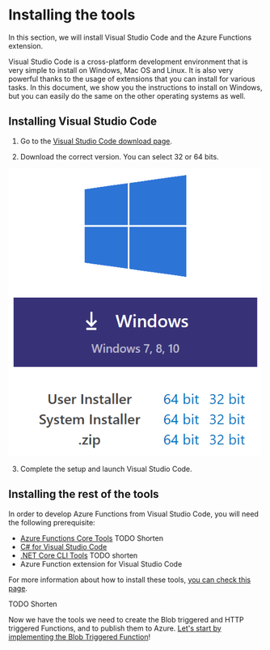 # Installing the tools

In this section, we will install Visual Studio Code and the Azure Functions extension.

Visual Studio Code is a cross-platform development environment that is very simple to install on Windows, Mac OS and Linux. It is also very powerful thanks to the usage of extensions that you can install for various tasks. In this document, we show you the instructions to install on Windows, but you can easily do the same on the other operating systems as well.

## Installing Visual Studio Code

1. Go to the [Visual Studio Code download page](http://gslb.ch/h209g-swisstechsummit19easteregg).

2. Download the correct version. You can select 32 or 64 bits.

![Downloading the Visual Studio Code installer](./Img/201.png)

3. Complete the setup and launch Visual Studio Code.

## Installing the rest of the tools

In order to develop Azure Functions from Visual Studio Code, you will need the following prerequisite:

- [Azure Functions Core Tools](https://docs.microsoft.com/en-us/azure/azure-functions/functions-run-local#v2) TODO Shorten
- [C# for Visual Studio Code](https://marketplace.visualstudio.com/items?itemName=ms-vscode.csharp)
- [.NET Core CLI Tools](https://docs.microsoft.com/dotnet/core/tools/?tabs=netcore2x) TODO shorten
- Azure Function extension for Visual Studio Code

For more information about how to install these tools, [you can check this page](https://docs.microsoft.com/en-us/azure/azure-functions/functions-create-first-function-vs-code).

TODO Shorten

Now we have the tools we need to create the Blob triggered and HTTP triggered Functions, and to publish them to Azure. [Let's start by implementing the Blob Triggered Function](./03a-blob-function.md)!

